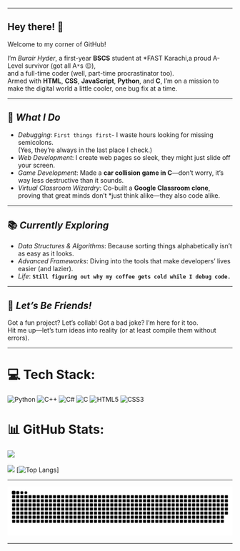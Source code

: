 <!--
**burair-hyder/burair-hyder** is a ✨ _special_ ✨ repository because its `README.md` (this file) appears on your GitHub profile.
-->

---

## Hey there! 👋  

Welcome to my corner of GitHub!  

I’m *Burair Hyder*, a first-year **BSCS** student at *FAST Karachi,a proud A-Level survivor (got all A`*`s 😉), <br>
and a full-time coder (well, part-time procrastinator too).<br>
Armed with **HTML**, **CSS**, **JavaScript**, **Python**, and **C**, I’m on a mission to make the digital world a little cooler, one bug fix at a time.  

---

## 🚀 *What I Do*  
- *Debugging*: `First things first`- I waste hours looking for missing semicolons.<br> (Yes, they’re always in the last place I check.)  
- *Web Development*: I create web pages so sleek, they might just slide off your screen.  
- *Game Development*: Made a **car collision game in C**—don’t worry, it’s way less destructive than it sounds.  
- *Virtual Classroom Wizardry*: Co-built a **Google Classroom clone**, <br> proving that great minds don’t *just think alike—they also code alike.  

---

## 📚 *Currently Exploring*  
- *Data Structures & Algorithms*: Because sorting things alphabetically isn’t as easy as it looks.  
- *Advanced Frameworks*: Diving into the tools that make developers’ lives easier (and lazier).  
- *Life*: **`Still figuring out why my coffee gets cold while I debug code.`**

---

## 🤝 *Let’s Be Friends!*  
Got a fun project? Let’s collab! Got a bad joke? I’m here for it too. <Br>Hit me up—let’s turn ideas into reality (or at least compile them without errors).

---

# 💻 Tech Stack:
![Python](https://img.shields.io/badge/python-3670A0?style=for-the-badge&logo=python&logoColor=ffdd54) ![C++](https://img.shields.io/badge/c++-%2300599C.svg?style=for-the-badge&logo=c%2B%2B&logoColor=white) ![C#](https://img.shields.io/badge/c%23-%23239120.svg?style=for-the-badge&logo=csharp&logoColor=white) ![C](https://img.shields.io/badge/c-%2300599C.svg?style=for-the-badge&logo=c&logoColor=white) ![HTML5](https://img.shields.io/badge/html5-%23E34F26.svg?style=for-the-badge&logo=html5&logoColor=white) ![CSS3](https://img.shields.io/badge/css3-%231572B6.svg?style=for-the-badge&logo=css3&logoColor=white)
# 📊 GitHub Stats:
![](https://github-readme-stats.vercel.app/api?username=burair-hyder&theme=dark&hide_border=false&include_all_commits=false&count_private=false)

[![](https://visitcount.itsvg.in/api?id=burair-hyder&icon=0&color=0)](https://visitcount.itsvg.in)
[![Top Langs](https://github-readme-stats.vercel.app/api/top-langs/?username=burair-hyder&layout=compact&theme=radical)]

---

<picture>
  <source media="(prefers-color-scheme: dark)" srcset="https://raw.githubusercontent.com/burair-hyder/burair-hyder/output/github-snake-dark.svg" />
  <source media="(prefers-color-scheme: light)" srcset="https://raw.githubusercontent.com/burair-hyder/burair-hyder/output/github-snake.svg" />
  <img alt="github-snake" src="https://raw.githubusercontent.com/burair-hyder/burair-hyder/output/github-snake.svg" />
</picture>

****
